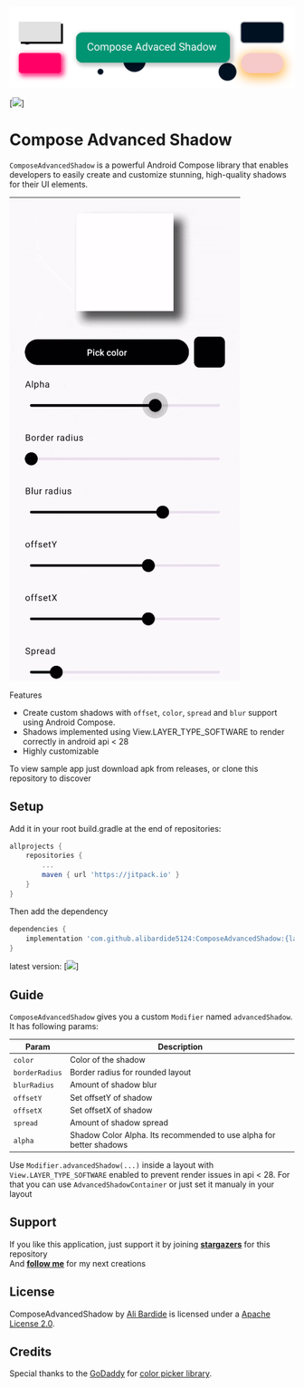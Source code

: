 ![](/media/git-header.png)

[![](https://jitpack.io/v/alibardide5124/ComposeAdvancedShadow.svg)]

# Compose Advanced Shadow

`ComposeAdvancedShadow` is a powerful Android Compose library that enables developers to easily create 
and customize stunning, high-quality shadows for their UI elements.

![](/media/demo.gif)

Features
- Create custom shadows with `offset`, `color`, `spread` and `blur` support using Android Compose.
- Shadows implemented using View.LAYER_TYPE_SOFTWARE to render correctly in android api < 28
- Highly customizable

To view sample app just download apk from releases, or clone this repository to discover

## Setup
Add it in your root build.gradle at the end of repositories:

``` groovy
allprojects {
	repositories {
		...
		maven { url 'https://jitpack.io' }
	}
}
```

Then add the dependency
``` groovy
dependencies {
    implementation 'com.github.alibardide5124:ComposeAdvancedShadow:{latest-version}'
}
```
latest version: [![](https://jitpack.io/v/alibardide5124/ComposeAdvancedShadow.svg)]

## Guide

`ComposeAdvancedShadow` gives you a custom `Modifier` named `advancedShadow`. It has following params:

| Param          | Description                                                         |
|----------------|---------------------------------------------------------------------|
| `color`        | Color of the shadow                                                 |
| `borderRadius` | Border radius for rounded layout                                    |
| `blurRadius`   | Amount of shadow blur                                               |
| `offsetY`      | Set offsetY of shadow                                               |
| `offsetX`      | Set offsetX of shadow                                               |
| `spread`       | Amount of shadow spread                                             |
| `alpha`        | Shadow Color Alpha. Its recommended to use alpha for better shadows |

Use `Modifier.advancedShadow(...)` inside a layout with `View.LAYER_TYPE_SOFTWARE` enabled to prevent render issues
in api < 28. For that you can use `AdvancedShadowContainer` or just set it manualy in your layout

## Support

If you like this application, just support it by joining [**stargazers**](https://https://github.com/alibardide5124/News-app/stargazers) for this repository
<br/>
And [**follow me**](https://https://https://github.com/alibardide5124?tab=followers) for my next creations

## License

ComposeAdvancedShadow by [Ali Bardide](https://github.com/alibardide5124) is licensed under a [Apache License 2.0](http://www.apache.org/licenses/LICENSE-2.0).

## Credits

Special thanks to the [GoDaddy](https://github.com/godaddy) for [color picker library](https://github.com/godaddy/compose-color-picker).
